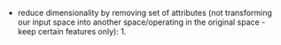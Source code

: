 - reduce dimensionality by removing set of attributes (not transforming our input space into another space/operating in the original space - keep certain features only):
	1. 